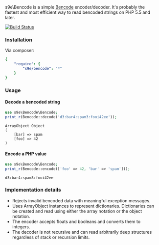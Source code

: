 s9e\Bencode is a simple [Bencode](http://en.wikipedia.org/wiki/Bencode) encoder/decoder. It's probably the fastest and most efficient way to read bencoded strings on PHP 5.5 and later.

[![Build Status](https://travis-ci.org/s9e/Bencode.svg)](https://travis-ci.org/s9e/Bencode)

### Installation

Via composer:
```yaml
{
    "require": {
        "s9e/bencode": "*"
    }
}
```

### Usage

#### Decode a bencoded string
```php
use s9e\Bencode\Bencode;
print_r(Bencode::decode('d3:bar4:spam3:fooi42ee'));
```
```
ArrayObject Object
(
    [bar] => spam
    [foo] => 42
)
```

#### Encode a PHP value
```php
use s9e\Bencode\Bencode;
print_r(Bencode::encode(['foo' => 42, 'bar' => 'spam']));
```
```
d3:bar4:spam3:fooi42ee
```

### Implementation details

 - Rejects invalid bencoded data with meaningful exception messages.
 - Uses ArrayObject instances to represent dictionaries. Dictionaries can be created and read using either the array notation or the object notation.
 - The encoder accepts floats and booleans and converts them to integers.
 - The decoder is not recursive and can read arbitrarily deep structures regardless of stack or recursion limits.
